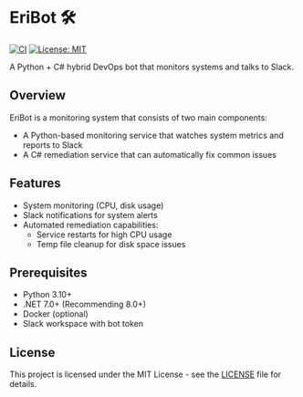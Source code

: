 # EriBot 🛠️

[![CI](https://github.com/Ericlein/monitor-slackbot/actions/workflows/ci.yml/badge.svg)](https://github.com/Ericlein/monitor-slackbot/actions)
[![License: MIT](https://img.shields.io/badge/License-MIT-yellow.svg)](LICENSE)

A Python + C# hybrid DevOps bot that monitors systems and talks to Slack.

## Overview

EriBot is a monitoring system that consists of two main components:
- A Python-based monitoring service that watches system metrics and reports to Slack
- A C# remediation service that can automatically fix common issues

## Features

- System monitoring (CPU, disk usage)
- Slack notifications for system alerts
- Automated remediation capabilities:
  - Service restarts for high CPU usage
  - Temp file cleanup for disk space issues

## Prerequisites

- Python 3.10+
- .NET 7.0+ (Recommending 8.0+)
- Docker (optional)
- Slack workspace with bot token

## License

This project is licensed under the MIT License - see the [LICENSE](LICENSE) file for details.

